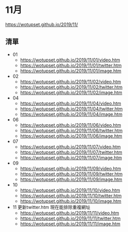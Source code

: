 # 11月
https://wotupset.github.io/2019/11/
## 清單
+ 01
  + https://wotupset.github.io/2019/11/01/video.htm 
  + https://wotupset.github.io/2019/11/01/twitter.htm  
  + https://wotupset.github.io/2019/11/01/image.htm 
+ 02
  + https://wotupset.github.io/2019/11/02/video.htm 
  + https://wotupset.github.io/2019/11/02/twitter.htm  
  + https://wotupset.github.io/2019/11/02/image.htm 
+ 04
  + https://wotupset.github.io/2019/11/04/video.htm 
  + https://wotupset.github.io/2019/11/04/twitter.htm  
  + https://wotupset.github.io/2019/11/04/image.htm 
+ 06
  + https://wotupset.github.io/2019/11/06/video.htm 
  + https://wotupset.github.io/2019/11/06/twitter.htm  
  + https://wotupset.github.io/2019/11/06/image.htm 
+ 07
  + https://wotupset.github.io/2019/11/07/video.htm 
  + https://wotupset.github.io/2019/11/07/twitter.htm  
  + https://wotupset.github.io/2019/11/07/image.htm 
+ 09
  + https://wotupset.github.io/2019/11/09/video.htm 
  + https://wotupset.github.io/2019/11/09/twitter.htm  
  + https://wotupset.github.io/2019/11/09/image.htm 
+ 10
  + https://wotupset.github.io/2019/11/10/video.htm 
  + https://wotupset.github.io/2019/11/10/twitter.htm  
  + https://wotupset.github.io/2019/11/10/image.htm 
+ 11 更新twitter.htm 現在能排除重複網址
  + https://wotupset.github.io/2019/11/11/video.htm 
  + https://wotupset.github.io/2019/11/11/twitter.htm
  + https://wotupset.github.io/2019/11/11/image.htm 
